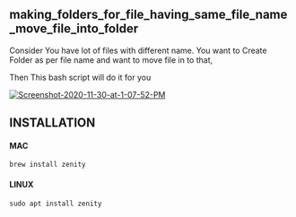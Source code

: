 ## making_folders_for_file_having_same_file_name_move_file_into_folder

Consider You have lot of files with different name. You want to Create Folder as per file name and want to move file in to that,

Then This bash script will do it for you

<a href="https://imgbb.com/"><img src="https://i.ibb.co/K6nS2Gs/Screenshot-2020-11-30-at-1-07-52-PM.png" alt="Screenshot-2020-11-30-at-1-07-52-PM" border="0"></a>



## INSTALLATION

#### MAC

`brew install zenity`

#### LINUX

`sudo apt install zenity`

